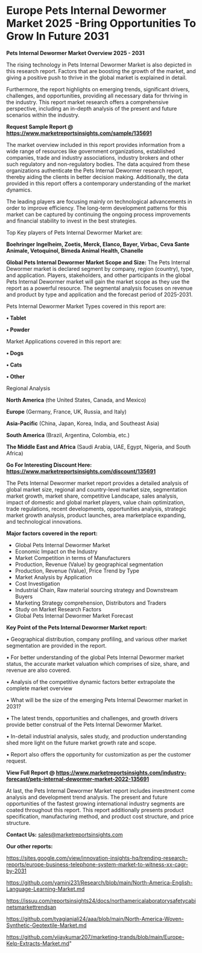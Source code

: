 # Europe Pets Internal Dewormer Market 2025 -Bring Opportunities To Grow In Future 2031

<Strong> Pets Internal Dewormer Market Overview 2025 - 2031</strong>

The rising technology in Pets Internal Dewormer Market is also depicted in this research report. Factors that are boosting the growth of the market, and giving a positive push to thrive in the global market is explained in detail.

Furthermore, the report highlights on emerging trends, significant drivers, challenges, and opportunities, providing all necessary data for thriving in the industry. This report market research offers a comprehensive perspective, including an in-depth analysis of the present and future scenarios within the industry.

<strong>Request Sample Report @ <a href=https://www.marketreportsinsights.com/sample/135691>https://www.marketreportsinsights.com/sample/135691</a></strong>

The market overview included in this report provides information from a wide range of resources like government organizations, established companies, trade and industry associations, industry brokers and other such regulatory and non-regulatory bodies. The data acquired from these organizations authenticate the Pets Internal Dewormer research report, thereby aiding the clients in better decision making. Additionally, the data provided in this report offers a contemporary understanding of the market dynamics.

The leading players are focusing mainly on technological advancements in order to improve efficiency. The long-term development patterns for this market can be captured by continuing the ongoing process improvements and financial stability to invest in the best strategies.

Top Key players of Pets Internal Dewormer Market are:

<strong>Boehringer Ingelheim, Zoetis, Merck, Elanco, Bayer, Virbac, Ceva Sante Animale, Vetoquinol, Bimeda Animal Health, Chanelle</strong>

<strong><b>Global Pets Internal Dewormer Market Scope and Size:</b></strong>
The Pets Internal Dewormer market is declared segment by company, region (country), type, and application. Players, stakeholders, and other participants in the global Pets Internal Dewormer market will gain the market scope as they use the report as a powerful resource. The segmental analysis focuses on revenue and product by type and application and the forecast period of 2025-2031.

Pets Internal Dewormer Market Types covered in this report are:

<strong>• Tablet

• Powder</strong>

Market Applications covered in this report are:

<strong>• Dogs

• Cats

• Other</strong> 

Regional Analysis

<strong>North America</strong> (the United States, Canada, and Mexico)

<strong>Europe</strong> (Germany, France, UK, Russia, and Italy)

<strong>Asia-Pacific</strong> (China, Japan, Korea, India, and Southeast Asia)

<strong>South America</strong> (Brazil, Argentina, Colombia, etc.)

<strong>The Middle East and Africa</strong> (Saudi Arabia, UAE, Egypt, Nigeria, and South Africa)

<strong>Go For Interesting Discount Here: <a href=https://www.marketreportsinsights.com/discount/135691>https://www.marketreportsinsights.com/discount/135691</a></strong>

The Pets Internal Dewormer market report provides a detailed analysis of global market size, regional and country-level market size, segmentation market growth, market share, competitive Landscape, sales analysis, impact of domestic and global market players, value chain optimization, trade regulations, recent developments, opportunities analysis, strategic market growth analysis, product launches, area marketplace expanding, and technological innovations.

<strong><b>Major factors covered in the report:</b></strong>
<ul>
  <li>Global Pets Internal Dewormer Market </li>
  <li>Economic Impact on the Industry</li>
  <li>Market Competition in terms of Manufacturers</li>
  <li>Production, Revenue (Value) by geographical segmentation</li>
  <li>Production, Revenue (Value), Price Trend by Type</li>
  <li>Market Analysis by Application</li>
  <li>Cost Investigation</li>
  <li>Industrial Chain, Raw material sourcing strategy and Downstream Buyers</li>
  <li>Marketing Strategy comprehension, Distributors and Traders</li>
  <li>Study on Market Research Factors</li>
  <li>Global Pets Internal Dewormer Market Forecast</li>
</ul>

<strong><b>Key Point of the Pets Internal Dewormer Market report:</b></strong>

• Geographical distribution, company profiling, and various other market segmentation are provided in the report.

• For better understanding of the global Pets Internal Dewormer market status, the accurate market valuation which comprises of size, share, and revenue are also covered.

• Analysis of the competitive dynamic factors better extrapolate the complete market overview

• What will be the size of the emerging Pets Internal Dewormer market in 2031?

• The latest trends, opportunities and challenges, and growth drivers provide better construal of the Pets Internal Dewormer Market.

• In-detail industrial analysis, sales study, and production understanding shed more light on the future market growth rate and scope.

• Report also offers the opportunity for customization as per the customer request.

<strong><b>View Full Report @ <a href=https://www.marketreportsinsights.com/industry-forecast/pets-internal-dewormer-market-2022-135691>https://www.marketreportsinsights.com/industry-forecast/pets-internal-dewormer-market-2022-135691</a></b></strong>


At last, the Pets Internal Dewormer Market report includes investment come analysis and development trend analysis. The present and future opportunities of the fastest growing international industry segments are coated throughout this report. This report additionally presents product specification, manufacturing method, and product cost structure, and price structure.

<strong>Contact Us:</strong>
sales@marketreportsinsights.com

<strong>Our other reports:</strong>

<a href=https://sites.google.com/view/innovation-insights-hq/trending-research-reports/europe-business-telephone-system-market-to-witness-xx-cagr-by-2031>https://sites.google.com/view/innovation-insights-hq/trending-research-reports/europe-business-telephone-system-market-to-witness-xx-cagr-by-2031</a>

<a href=https://github.com/yamini231/Research/blob/main/North-America-English-Language-Learning-Market.md>https://github.com/yamini231/Research/blob/main/North-America-English-Language-Learning-Market.md</a>

<a href=https://issuu.com/reportsinsights24/docs/northamericalaboratorysafetycabinetsmarkettrendsan>https://issuu.com/reportsinsights24/docs/northamericalaboratorysafetycabinetsmarkettrendsan</a>

<a href=https://github.com/tyagianjali24/aaa/blob/main/North-America-Woven-Synthetic-Geotextile-Market.md>https://github.com/tyagianjali24/aaa/blob/main/North-America-Woven-Synthetic-Geotextile-Market.md</a>

<a href=https://github.com/vijaykumar207/marketing-trands/blob/main/Europe-Kelp-Extracts-Market.md>https://github.com/vijaykumar207/marketing-trands/blob/main/Europe-Kelp-Extracts-Market.md</a>"
